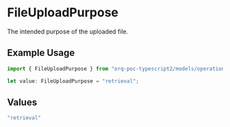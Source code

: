 # FileUploadPurpose

The intended purpose of the uploaded file.

## Example Usage

```typescript
import { FileUploadPurpose } from "orq-poc-typescript2/models/operations";

let value: FileUploadPurpose = "retrieval";
```

## Values

```typescript
"retrieval"
```
